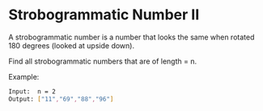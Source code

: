# Strobogrammatic Number II

A strobogrammatic number is a number that looks the same when rotated 180 degrees (looked at upside down).

Find all strobogrammatic numbers that are of length = n.

Example:

```bash
Input:  n = 2
Output: ["11","69","88","96"]
```

